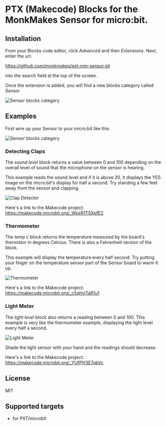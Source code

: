 # PTX (Makecode) Blocks for the MonkMakes Sensor for micro:bit.


## Installation

From your Blocks code editor, click _Advanced_ and then _Extensions_. Next, enter the url: 

https://github.com/monkmakes/pxt-mm-sensor.git

into the search field at the top of the screen.

Once the extension is added, you will find a new blocks category called _Sensor_

![Sensor blocks category](https://github.com/monkmakes/pxt-sensor/blob/master/figs/blocks.png?raw=true)

## Examples

First wire up your Sensor to your micro:bit like this.

![Sensor blocks category](https://github.com/monkmakes/pxt-sensor/blob/master/figs/connecting.png?raw=true)


### Detecting Claps

The _sound level_ block returns a value between 0 and 100 depending on the overall level of sound that the microphone on the sensor is hearing.

This example reads the sound level and if it is above 20, it displays the YES image on the micro:bit's display for half a second. Try standing a few feet away from the sensor and clapping.

![Clap Detector](https://github.com/monkmakes/pxt-sensor/blob/master/figs/clap_code.png?raw=true)

Here's a link to the Makecode project: https://makecode.microbit.org/_WpsR1T5XpfE2


### Thermometer

The _temp c_ block returns the temperature measured by the board's thermistor in degrees Celcius. There is also a Fahrenheit version of the block.

This example will display the temperature every half second. Try putting your finger on the temperature sensor part of the Sensor board to warm it up.

![Thermometer](https://github.com/monkmakes/pxt-sensor/blob/master/figs/thermometer_code.png?raw=true)

Here's a link to the Makecode project: https://makecode.microbit.org/_c5qhvjTaR1u1


### Light Meter

The _light level_ block also returns a reading between 0 and 100. This example is very like the thermometer example, displaying the light level every half a second.

![Light Meter](https://github.com/monkmakes/pxt-sensor/blob/master/figs/light_meter_code.png?raw=true)

Shade the light sensor with your hand and the readings should decrease.

Here's a link to the Makecode project: https://makecode.microbit.org/_YUfPH3E7qbVc



## License
MIT


## Supported targets

* for PXT/microbit

